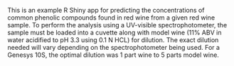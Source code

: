This is an example R Shiny app for predicting the concentrations of common phenolic compounds found in red wine from a given red wine sample.
To perform the analysis using a UV-visible spectrophotometer, the sample must be loaded into a cuvette along with model wine (11% ABV in water
acidified to pH 3.3 using 0.1 N HCL) for dilution.  The exact dilution needed will vary depending on the spectrophotometer being used.  For a 
Genesys 10S, the optimal dilution was 1 part wine to 5 parts model wine.
